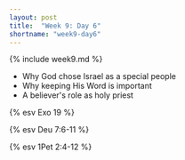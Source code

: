 ```yaml
---
layout: post
title:  "Week 9: Day 6"
shortname: "week9-day6"
---
```


{% include week9.md %}

* Why God chose Israel as a special people
* Why keeping His Word is important
* A believer's role as holy priest

{% esv Exo 19 %}

{% esv Deu 7:6-11 %}

{% esv 1Pet 2:4-12 %}
